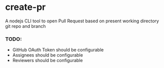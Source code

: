 # create-pr
A nodejs CLI tool to open Pull Request based on present working directory git repo and branch

### TODO:

- GitHub OAuth Token should be configurable
- Assignees should be configurable
- Reviewers should be configurable